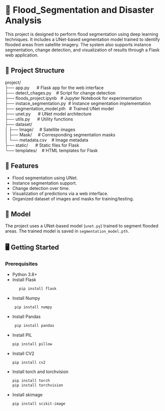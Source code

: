 # 🌊 Flood_Segmentation and Disaster Analysis

This project is designed to perform flood segmentation using deep learning techniques. It includes a UNet-based segmentation model trained to identify flooded areas from satellite imagery. The system also supports instance segmentation, change detection, and visualization of results through a Flask web application.


## 📁 Project Structure

project/ <br>
├── app.py &nbsp;&nbsp;&nbsp;&nbsp;&nbsp;# Flask app for the web interface <br>
├── detect_chages.py &nbsp;&nbsp;&nbsp;# Script for change detection <br>
├── floods_project.ipynb&nbsp;&nbsp;   # Jupyter Notebook for experimentation <br>
├── instace_segmentation.py&nbsp;&nbsp;# Instance segmentation implementation <br>
├── segmentation_model.pth&nbsp;&nbsp; # Trained UNet model <br>
├── unet.py &nbsp;&nbsp;&nbsp;&nbsp;&nbsp;# UNet model architecture <br>
├── utils.py &nbsp;&nbsp;&nbsp;&nbsp;&nbsp;# Utility functions <br>
├── dataset/ <br>
│ ├── Image/ &nbsp;&nbsp;&nbsp;&nbsp;# Satellite images <br>
│ ├── Mask/  &nbsp;&nbsp;&nbsp;&nbsp;# Corresponding segmentation masks <br>
│ └── metadata.csv &nbsp;&nbsp;&nbsp;# Image metadata <br>
├── static/ &nbsp;&nbsp;&nbsp;&nbsp; # Static files for Flask <br>
└── templates/&nbsp;&nbsp;&nbsp;&nbsp;# HTML templates for Flask <be>


## 🚀 Features

- Flood segmentation using UNet.
- Instance segmentation support.
- Change detection over time.
- Visualization of predictions via a web interface.
- Organized dataset of images and masks for training/testing.

## 🧠 Model

The project uses a UNet-based model (`unet.py`) trained to segment flooded areas. The trained model is saved in `segmentation_model.pth`.

## 🖥️ Getting Started

### Prerequisites

- Python 3.8+
- Install Flask
    ```bash
       pip install flask
    
- Install Numpy
    ``` bash
     pip install numpy
    
- Install Pandas
    ``` bash
     pip install pandas
    
- Install PIL
     ``` bash
     pip install pillow

- Install CV2
     ``` bash
     pip install cv2

- Install torch and torchvision
     ```bash
     pip install torch
     pip install torchvision

- Install skimage
     ```bash
     pip install scikit-image



